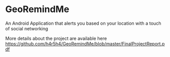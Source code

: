 # GeoRemindMe
An Android Application that alerts you based on your location with a touch of social networking

More details about the project are available here https://github.com/h4r5h4/GeoRemindMe/blob/master/FinalProjectReport.pdf

